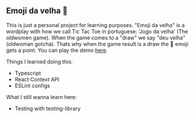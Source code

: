 ## Emoji da velha 👵

This is just a personal project for learning purposes. "Emoji da velha" is a wordplay with how we call Tic Tac Toe in portuguese: 'Jogo da velha' (The oldwomen game). When the game comes to a "draw" we say "deu velha" (oldwoman gotcha). Thats why when the game result is a draw the 👵 emoji gets a point. You can play the demo [here](https://github.com/facebook/create-react-app).

Things I learned doing this:

- Typescript
- React Context API
- ESLint configs

What I still wanna learn here:

- Testing with testing-library
